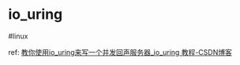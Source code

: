 # io_uring

#linux

ref: [教你使用io\_uring来写一个并发回声服务器\_io\_uring 教程-CSDN博客](https://blog.csdn.net/qq_51011672/article/details/130723800)

